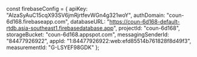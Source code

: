 const firebaseConfig = {
    apiKey: "AIzaSyAuC15cqX93SV6jmRjrtfevWGn4g321woY",
    authDomain: "coun-6d168.firebaseapp.com",
    databaseURL: "https://coun-6d168-default-rtdb.asia-southeast1.firebasedatabase.app",
    projectId: "coun-6d168",
    storageBucket: "coun-6d168.appspot.com",
    messagingSenderId: "84477926922",
    appId: "1:84477926922:web:efd85514b761828f8d49f3",
    measurementId: "G-LSYEF98GDK"
};
